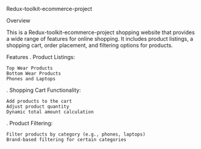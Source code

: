 Redux-toolkit-ecommerce-project

Overview

This is a Redux-toolkit-ecommerce-project shopping website that provides a wide range of features for online shopping. It includes product listings, a shopping cart, order placement, and filtering options for products.

Features
. Product Listings:

    Top Wear Products
    Bottom Wear Products
    Phones and Laptops

. Shopping Cart Functionality:

    Add products to the cart
    Adjust product quantity
    Dynamic total amount calculation  

. Product Filtering:

    Filter products by category (e.g., phones, laptops)
    Brand-based filtering for certain categories




